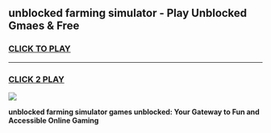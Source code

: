 
## unblocked farming simulator - Play Unblocked Gmaes & Free
<h3>
<a href="https://news.freeplayer.one?title=unblocked_farming_simulator&ref=23F">CLICK TO PLAY</a></h3>
<hr>

<h3>
<a href="https://news.freeplayer.one?title=unblocked_farming_simulator&ref=23F">CLICK 2 PLAY</a>
  
</h3>

<a href="https://news.freeplayer.one?title=unblocked_farming_simulator&ref=23F/"><img src="https://clearcache.store/games.png"></a>


**unblocked farming simulator games unblocked: Your Gateway to Fun and Accessible Online Gaming**
